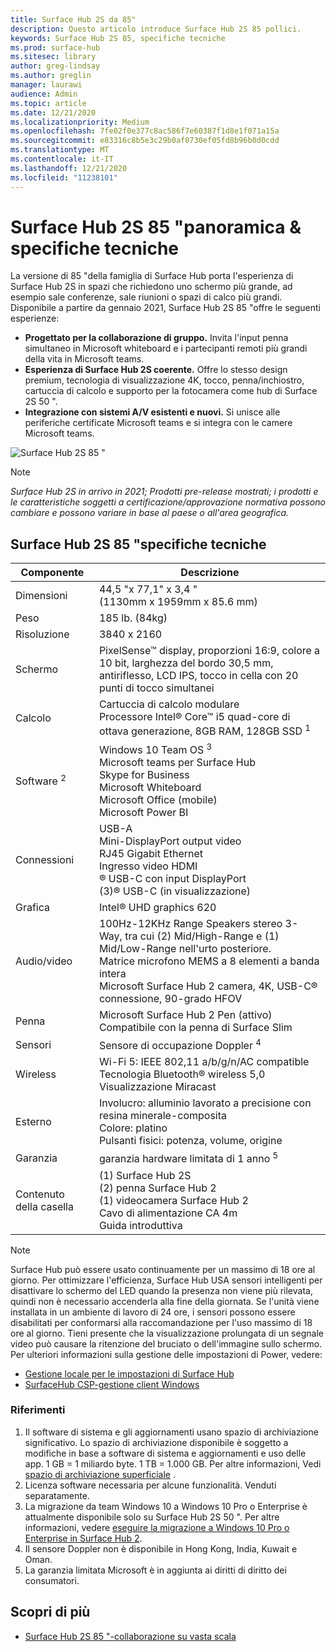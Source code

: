 ```yaml
---
title: Surface Hub 2S da 85"
description: Questo articolo introduce Surface Hub 2S 85 pollici.
keywords: Surface Hub 2S 85, specifiche tecniche
ms.prod: surface-hub
ms.sitesec: library
author: greg-lindsay
ms.author: greglin
manager: laurawi
audience: Admin
ms.topic: article
ms.date: 12/21/2020
ms.localizationpriority: Medium
ms.openlocfilehash: 7fe02f0e377c8ac586f7e60387f1d8e1f071a15a
ms.sourcegitcommit: e83316c8b5e3c29b0af0730ef05fd8b96b0d0cdd
ms.translationtype: MT
ms.contentlocale: it-IT
ms.lasthandoff: 12/21/2020
ms.locfileid: "11238101"
---
```

# Surface Hub 2S 85 "panoramica & specifiche tecniche

La versione di 85 "della famiglia di Surface Hub porta l'esperienza di Surface Hub 2S in spazi che richiedono uno schermo più grande, ad esempio sale conferenze, sale riunioni o spazi di calco più grandi. Disponibile a partire da gennaio 2021, Surface Hub 2S 85 "offre le seguenti esperienze:

- **Progettato per la collaborazione di gruppo.** Invita l'input penna simultaneo in Microsoft whiteboard e i partecipanti remoti più grandi della vita in Microsoft teams.
- **Esperienza di Surface Hub 2S coerente.** Offre lo stesso design premium, tecnologia di visualizzazione 4K, tocco, penna/inchiostro, cartuccia di calcolo e supporto per la fotocamera come hub di Surface 2S 50 ".
- **Integrazione con sistemi A/V esistenti e nuovi.** Si unisce alle periferiche certificate Microsoft teams e si integra con le camere Microsoft teams.

![Surface Hub 2S 85 "](images/hub-2s-85.png)

> [!NOTE]
> *Surface Hub 2S in arrivo in 2021; Prodotti pre-release mostrati; i prodotti e le caratteristiche soggetti a certificazione/approvazione normativa possono cambiare e possono variare in base al paese o all'area geografica.*

## Surface Hub 2S 85 "specifiche tecniche

| Componente    | Descrizione                                                                                                                                                                                                                                         |
| ----------------- | --------------------------------------------------------------------------------------------------------------------------------------------------------------------------------------------------------------------------------------------------------- |
| Dimensioni        | 44,5 "x 77,1" x 3,4 "<br>(1130mm x 1959mm x 85.6 mm)                                                                                                                                                                                                        |
| Peso            | 185 lb. (84kg)                                                                                                                                                                                                                                            |
| Risoluzione        | 3840 x 2160                                                                                                                                                                                                                                               |
| Schermo           | PixelSense™ display, proporzioni 16:9, colore a 10 bit, larghezza del bordo 30,5 mm, antiriflesso, LCD IPS, tocco in cella con 20 punti di tocco simultanei                                                                                                           |
| Calcolo           | Cartuccia di calcolo modulare<br>Processore Intel® Core™ i5 quad-core di ottava generazione, 8GB RAM, 128GB SSD <sup> 1</sup>                                                                                                                                                      |
| Software <sup> 2</sup>         | Windows 10 Team OS <sup> 3</sup><br>Microsoft teams per Surface Hub<br>Skype for Business<br>Microsoft Whiteboard<br>Microsoft Office (mobile)<br>Microsoft Power BI                                                                                                   |
| Connessioni       | USB-A<br>Mini-DisplayPort output video<br>RJ45 Gigabit Ethernet<br>Ingresso video HDMI<br>® USB-C con input DisplayPort<br>(3)® USB-C (in visualizzazione)                                                                                                           |
| Grafica          | Intel® UHD graphics 620                                                                                                                                                                                                                                   |
| Audio/video       | 100Hz-12KHz Range Speakers stereo 3-Way, tra cui (2) Mid/High-Range e (1) Mid/Low-Range nell'urto posteriore. <br>Matrice microfono MEMS a 8 elementi a banda intera<br>Microsoft Surface Hub 2 camera, 4K, USB-C® connessione, 90-grado HFOV |
| Penna               | Microsoft Surface Hub 2 Pen (attivo)<br>Compatibile con la penna di Surface Slim                                                                                                                                                                                       |
| Sensori           | Sensore di occupazione Doppler <sup> 4</sup>                                                                                                                                                                                                                                 |
| Wireless          | Wi-Fi 5: IEEE 802,11 a/b/g/n/AC compatible<br>Tecnologia Bluetooth® wireless 5,0<br>Visualizzazione Miracast                                                                                                                                                      |
| Esterno          | Involucro: alluminio lavorato a precisione con resina minerale-composita<br>Colore: platino<br>Pulsanti fisici: potenza, volume, origine                                                                                                                            |
| Garanzia         | garanzia hardware limitata di 1 anno <sup> 5</sup>                                                                                                                                                                                                                          |
| Contenuto della casella | (1) Surface Hub 2S<br>(2) penna Surface Hub 2<br>(1) videocamera Surface Hub 2<br>Cavo di alimentazione CA 4m<br>Guida introduttiva                                                                                                                                         |

> [!NOTE]
> Surface Hub può essere usato continuamente per un massimo di 18 ore al giorno. Per ottimizzare l'efficienza, Surface Hub USA sensori intelligenti per disattivare lo schermo del LED quando la presenza non viene più rilevata, quindi non è necessario accenderla alla fine della giornata. Se l'unità viene installata in un ambiente di lavoro di 24 ore, i sensori possono essere disabilitati per conformarsi alla raccomandazione per l'uso massimo di 18 ore al giorno. Tieni presente che la visualizzazione prolungata di un segnale video può causare la ritenzione del bruciato o dell'immagine sullo schermo. Per ulteriori informazioni sulla gestione delle impostazioni di Power, vedere:
>
> - [Gestione locale per le impostazioni di Surface Hub](local-management-surface-hub-settings.md)
> - [SurfaceHub CSP-gestione client Windows](https://docs.microsoft.com/windows/client-management/mdm/surfacehub-csp)
### Riferimenti

1. Il software di sistema e gli aggiornamenti usano spazio di archiviazione significativo. Lo spazio di archiviazione disponibile è soggetto a modifiche in base a software di sistema e aggiornamenti e uso delle app. 1 GB = 1 miliardo byte. 1 TB = 1.000 GB. Per altre informazioni, Vedi [spazio di archiviazione superficiale](https://www.surface.com/storage) .
2. Licenza software necessaria per alcune funzionalità. Venduti separatamente.
3. La migrazione da team Windows 10 a Windows 10 Pro o Enterprise è attualmente disponibile solo su Surface Hub 2S 50 ". Per altre informazioni, vedere [eseguire la migrazione a Windows 10 Pro o Enterprise in Surface Hub 2](https://docs.microsoft.com/surface-hub/surface-hub-2s-migrate-os).
4. Il sensore Doppler non è disponibile in Hong Kong, India, Kuwait e Oman.
5. La garanzia limitata Microsoft è in aggiunta ai diritti di diritto dei consumatori. 

## Scopri di più

- [Surface Hub 2S 85 "-collaborazione su vasta scala](https://techcommunity.microsoft.com/t5/surface-it-pro-blog/surface-hub-2s-85-quot-collaboration-at-a-massive-scale/ba-p/1669717)
